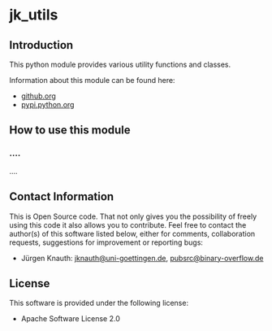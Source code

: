 ﻿jk_utils
========

Introduction
------------

This python module provides various utility functions and classes.

Information about this module can be found here:

* [github.org](https://github.com/jkpubsrc/python-module-jk-utils)
* [pypi.python.org](https://pypi.python.org/pypi/jk_utils)

How to use this module
----------------------

### ....

....

Contact Information
-------------------

This is Open Source code. That not only gives you the possibility of freely using this code it also
allows you to contribute. Feel free to contact the author(s) of this software listed below, either
for comments, collaboration requests, suggestions for improvement or reporting bugs:

* Jürgen Knauth: jknauth@uni-goettingen.de, pubsrc@binary-overflow.de

License
-------

This software is provided under the following license:

* Apache Software License 2.0



